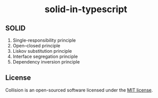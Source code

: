 <p align="center">
    <h1 align="center">solid-in-typescript</h1>
</p>

## SOLID
1. Single-responsibility principle
1. Open–closed principle
1. Liskov substitution principle
1. Interface segregation principle
1. Dependency inversion principle

## License

Collision is an open-sourced software licensed under the [MIT license](LICENSE.md).
